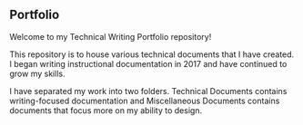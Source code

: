 ## Portfolio

Welcome to my Technical Writing Portfolio repository!

This repository is to house various technical documents that I have created. I began writing instructional documentation in 2017 and have continued to grow my skills.

I have separated my work into two folders. Technical Documents contains writing-focused documentation and Miscellaneous Documents contains documents that focus more on my ability to design.
